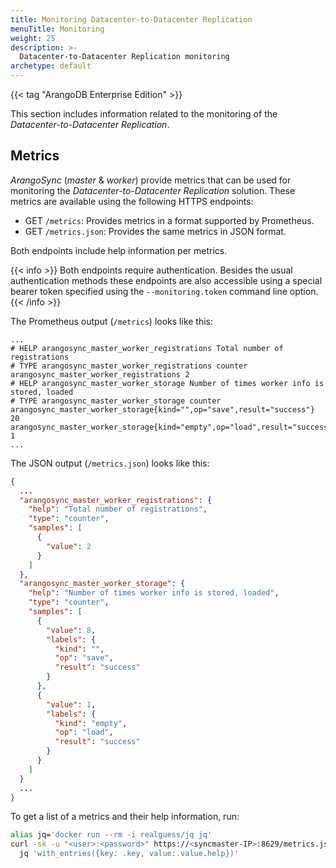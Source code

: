 ```yaml
---
title: Monitoring Datacenter-to-Datacenter Replication
menuTitle: Monitoring
weight: 25
description: >-
  Datacenter-to-Datacenter Replication monitoring
archetype: default
---
```

{{< tag "ArangoDB Enterprise Edition" >}}

This section includes information related to the monitoring of the
_Datacenter-to-Datacenter Replication_.

## Metrics

_ArangoSync_ (_master_ & _worker_) provide metrics that can be used for monitoring
the _Datacenter-to-Datacenter Replication_ solution. These metrics are available
using the following HTTPS endpoints:

- GET `/metrics`: Provides metrics in a format supported by Prometheus.
- GET `/metrics.json`: Provides the same metrics in JSON format.

Both endpoints include help information per metrics.

{{< info >}}
Both endpoints require authentication. Besides the usual authentication methods
these endpoints are also accessible using a special bearer token specified using the `--monitoring.token`
command line option.
{{< /info >}}

The Prometheus output (`/metrics`) looks like this:

```
...
# HELP arangosync_master_worker_registrations Total number of registrations
# TYPE arangosync_master_worker_registrations counter
arangosync_master_worker_registrations 2
# HELP arangosync_master_worker_storage Number of times worker info is stored, loaded
# TYPE arangosync_master_worker_storage counter
arangosync_master_worker_storage{kind="",op="save",result="success"} 20
arangosync_master_worker_storage{kind="empty",op="load",result="success"} 1
...
```

The JSON output (`/metrics.json`) looks like this:

```json
{
  ...
  "arangosync_master_worker_registrations": {
    "help": "Total number of registrations",
    "type": "counter",
    "samples": [
      {
        "value": 2
      }
    ]
  },
  "arangosync_master_worker_storage": {
    "help": "Number of times worker info is stored, loaded",
    "type": "counter",
    "samples": [
      {
        "value": 8,
        "labels": {
          "kind": "",
          "op": "save",
          "result": "success"
        }
      },
      {
        "value": 1,
        "labels": {
          "kind": "empty",
          "op": "load",
          "result": "success"
        }
      }
    ]
  }
  ...
}
```

To get a list of a metrics and their help information, run:

```bash
alias jq='docker run --rm -i realguess/jq jq'
curl -sk -u "<user>:<password>" https://<syncmaster-IP>:8629/metrics.json | \
  jq 'with_entries({key: .key, value:.value.help})'
```
